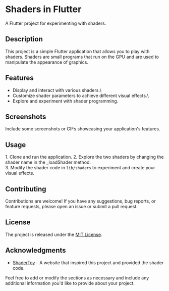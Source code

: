 # Shaders in Flutter

A Flutter project for experimenting with shaders.

## Description

This project is a simple Flutter application that allows you to play with shaders. Shaders are small programs that run on the GPU and are used to manipulate the appearance of graphics.

## Features

- Display and interact with various shaders.\
- Customize shader parameters to achieve different visual effects.\
- Explore and experiment with shader programming.

## Screenshots

Include some screenshots or GIFs showcasing your application's features.

## Usage

1\. Clone and run the application.
2\. Explore the two shaders by changing the shader name in the _loadShader method.\
3\. Modify the shader code in `lib/shaders` to experiment and create your visual effects.

## Contributing

Contributions are welcome! If you have any suggestions, bug reports, or feature requests, please open an issue or submit a pull request.

## License

The project is released under the [MIT License](LICENSE).

## Acknowledgments

- [ShaderToy](https://www.shadertoy.com) - A website that inspired this project and provided the shader code.

Feel free to add or modify the sections as necessary and include any additional information you'd like to provide about your project.

